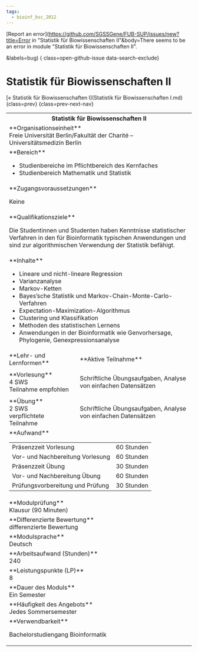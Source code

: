 ```yaml
---
tags:
  - bioinf_bsc_2012
---
```

[Report an error](https://github.com/SGSSGene/FUB-SUP/issues/new?title=Error in "Statistik für Biowissenschaften II"&body=There seems to be an error in module "Statistik für Biowissenschaften II".

<Describe here a slightly more detailed description of what is wrong>&labels=bug)
{ class=open-github-issue data-search-exclude}

# Statistik für Biowissenschaften II

[« Statistik für Biowissenschaften I](Statistik für Biowissenschaften I.md){class=prev}
{class=prev-next-nav}

<table markdown id="moduledesc">
<tr markdown class="moduledesc_head"><th colspan="2">Statistik für Biowissenschaften II </th></tr>
<tr markdown><td colspan="2">**Organisationseinheit**   <br>Freie Universität Berlin/Fakultät der Charité – Universitätsmedizin Berlin</td></tr>

<tr markdown><td colspan="2">**Bereich**<br>


- Studienbereiche im Pflichtbereich des Kernfaches
- Studienbereich Mathematik und Statistik

</td></tr>

<tr markdown><td colspan="2">**Zugangsvoraussetzungen** <br>

Keine


</td></tr>
<tr markdown><td colspan="2">**Qualifikationsziele**    <br>

Die Studentinnen und Studenten haben Kenntnisse statistischer Verfahren in
den für Bioinformatik typischen Anwendungen und sind zur algorithmischen
Verwendung der Statistik befähigt.


</td></tr>
<tr markdown><td colspan="2">**Inhalte**                <br>


- Lineare und nicht-lineare Regression
- Varianzanalyse
- Markov-Ketten
- Bayes’sche Statistik und Markov-Chain-Monte-Carlo-Verfahren
- Expectation-Maximization-Algorithmus
- Clustering und Klassifikation
- Methoden des statistischen Lernens
- Anwendungen in der Bioinformatik wie Genvorhersage, Phylogenie,
  Genexpressionsanalyse


</td></tr>

<tr markdown><td>**Lehr- und Lernformen**</td><td>**Aktive Teilnahme**</td></tr>
<tr markdown><td> **Vorlesung** <br>4 SWS <br> Teilnahme empfohlen</td><td>

Schriftliche Übungsaufgaben, Analyse von einfachen Datensätzen
</td></tr>
<tr markdown><td> **Übung** <br>2 SWS <br> verpflichtete Teilnahme</td><td>

Schriftliche Übungsaufgaben, Analyse von einfachen Datensätzen
</td></tr>
<tr markdown><td colspan="2">**Aufwand**                <br>
<table class="aufwand_table">
<tr><td>Präsenzzeit Vorlesung</td><td>60 Stunden</td></tr>
<tr><td>Vor- und Nachbereitung Vorlesung</td><td>60 Stunden</td></tr>
<tr><td>Präsenzzeit Übung</td><td>30 Stunden</td></tr>
<tr><td>Vor- und Nachbereitung Übung</td><td>60 Stunden</td></tr>
<tr><td>Prüfungsvorbereitung und Prüfung</td><td>30 Stunden</td></tr>
</table>

</td></tr>
<tr markdown><td colspan="2">**Modulprüfung**             <br>Klausur (90 Minuten)


</td></tr>
<tr markdown><td colspan="2">**Differenzierte Bewertung** <br>differenzierte Bewertung

</td></tr>
<tr markdown><td colspan="2">**Modulsprache**             <br>Deutsch</td></tr>
<tr markdown><td colspan="2">**Arbeitsaufwand (Stunden)** <br>240</td></tr>
<tr markdown><td colspan="2">**Leistungspunkte (LP)**     <br>8</td></tr>
<tr markdown><td colspan="2">**Dauer des Moduls**         <br>Ein Semester</td></tr>
<tr markdown><td colspan="2">**Häufigkeit des Angebots**  <br>Jedes Sommersemester</td></tr>
<tr markdown><td colspan="2">**Verwendbarkeit**           <br>

Bachelorstudiengang Bioinformatik


</td></tr>

</table>

